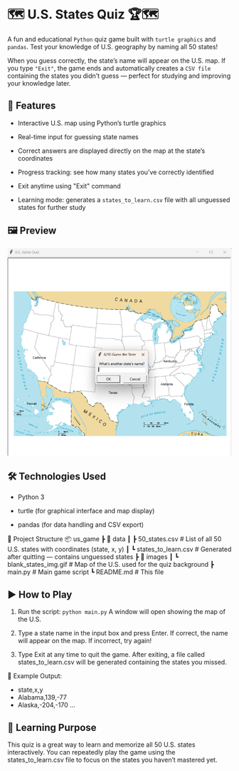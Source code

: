 # 🗺 U.S. States Quiz 🏆🗺️

A fun and educational `Python` quiz game built with `turtle graphics` and `pandas`.
Test your knowledge of U.S. geography by naming all 50 states!

When you guess correctly, the state’s name will appear on the U.S. map.
If you type `"Exit"`, the game ends and automatically creates a `CSV file` containing the states you didn’t guess — perfect for studying and improving your knowledge later.

## 🧩 Features

- Interactive U.S. map using Python’s turtle graphics

- Real-time input for guessing state names

- Correct answers are displayed directly on the map at the state’s coordinates

- Progress tracking: see how many states you’ve correctly identified

- Exit anytime using "Exit" command

- Learning mode: generates a `states_to_learn.csv` file with all unguessed states for further study

## 🖼️ Preview
![Preview - U.S. States Quiz](./images/preview.png)

## 🛠️ Technologies Used

- Python 3

- turtle (for graphical interface and map display)

- pandas (for data handling and CSV export)

📁 Project Structure
📦 us_game
 ┣ 📂 data
 ┃ ┣ 50_states.csv          # List of all 50 U.S. states with coordinates (state, x, y)
 ┃ ┗ states_to_learn.csv    # Generated after quitting — contains unguessed states
 ┣ 📂 images
 ┃ ┗ blank_states_img.gif   # Map of the U.S. used for the quiz background
 ┣ main.py                  # Main game script
 ┗ README.md                # This file

## ▶️ How to Play

1) Run the script:
`python main.py`
A window will open showing the map of the U.S.

2) Type a state name in the input box and press Enter. 
If correct, the name will appear on the map. 
If incorrect, try again!

3) Type Exit at any time to quit the game. 
After exiting, a file called states_to_learn.csv will be generated containing the states you missed.

📘 Example Output:
- state,x,y
- Alabama,139,-77
- Alaska,-204,-170
...

## 🎯 Learning Purpose

This quiz is a great way to learn and memorize all 50 U.S. states interactively.
You can repeatedly play the game using the states_to_learn.csv file to focus on the states you haven’t mastered yet.